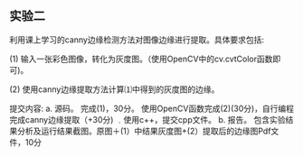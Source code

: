 ## 实验二

利用课上学习的canny边缘检测方法对图像边缘进行提取。具体要求包括:

(1) 输入一张彩色图像，转化为灰度图。（使用OpenCV中的cv.cvtColor函数即可)。

(2) 使用canny边缘提取方法计算⑴中得到的灰度图的边缘。



提交内容:
a. 源码。
完成(1)，30分。
使用OpenCV函数完成(2)(30分)，自行编程完成canny边缘提取（+30分) ﹒使用c++，提交cpp文件。
b. 报告。
包含实验结果分析及运行结果截图。原图＋(1）中结果灰度图+(2）提取后的边缘图Pdf文件，10分